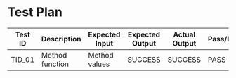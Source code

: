 

# Test Plan

|  Test ID | Description  | Expected Input  | Expected Output  | Actual Output  | Pass/Fail |
|---|---|---|---|---|---|
| TID_01  | Method function  | Method values | SUCCESS  | SUCCESS | PASS  |
